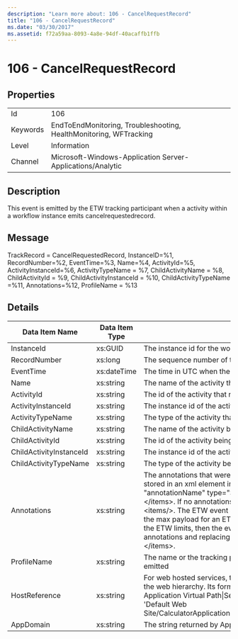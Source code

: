 ```yaml
---
description: "Learn more about: 106 - CancelRequestRecord"
title: "106 - CancelRequestRecord"
ms.date: "03/30/2017"
ms.assetid: f72a59aa-8093-4a8e-94df-40acaffb1ffb
---
```

# 106 - CancelRequestRecord

## Properties  
  
|||  
|-|-|  
|Id|106|  
|Keywords|EndToEndMonitoring, Troubleshooting, HealthMonitoring, WFTracking|  
|Level|Information|  
|Channel|Microsoft-Windows-Application Server-Applications/Analytic|  
  
## Description  

 This event is emitted by the ETW tracking participant when a activity within a workflow instance emits cancelrequestedrecord.  
  
## Message  

 TrackRecord = CancelRequestedRecord, InstanceID=%1, RecordNumber=%2, EventTime=%3, Name=%4, ActivityId=%5, ActivityInstanceId=%6, ActivityTypeName = %7, ChildActivityName = %8, ChildActivityId = %9, ChildActivityInstanceId = %10, ChildActivityTypeName =%11, Annotations=%12, ProfileName = %13  
  
## Details  
  
|Data Item Name|Data Item Type|Description|  
|--------------------|--------------------|-----------------|  
|InstanceId|xs:GUID|The instance id for the workflow|  
|RecordNumber|xs:long|The sequence number of the emitted record|  
|EventTime|xs:dateTime|The time in UTC when the event was emitted|  
|Name|xs:string|The name of the activity that requested the cancel operation|  
|ActivityId|xs:string|The id of the activity that requested the cancel operation|  
|ActivityInstanceId|xs:string|The instance id of the activity that requested the cancel operation|  
|ActivityTypeName|xs:string|The type of the activity that requested the cancel operation|  
|ChildActivityName|xs:string|The name of the activity being canceled|  
|ChildActivityId|xs:string|The id of the activity being canceled|  
|ChildActivityInstanceId|xs:string|The instance id of the activity being canceled|  
|ChildActivityTypeName|xs:string|The type of the activity being canceled|  
|Annotations|xs:string|The annotations that were added to this event.  The values are stored in an xml element in the format \<items>\< item  name = "annotationName" type="System.String">annotationValue\</item>\</items>.  If no annotations are specified then the string contains \<items/>. The ETW event size is limited by the ETW buffer size or the max payload for an ETW event. If the size of the event exceeds the ETW limits, then the event is truncated by dropping the annotations and replacing the annotation value with \<items>...\</items>.|  
|ProfileName|xs:string|The name or the tracking profile that resulted in this event being emitted|  
|HostReference|xs:string|For web hosted services, this field uniquely identifies the service in the web hierarchy.  Its format is defined as 'Web Site Name Application Virtual Path&#124;Service Virtual Path&#124;ServiceName' Example: 'Default Web Site/CalculatorApplication&#124;/CalculatorService.svc&#124;CalculatorService'|  
|AppDomain|xs:string|The string returned by AppDomain.CurrentDomain.FriendlyName.|
